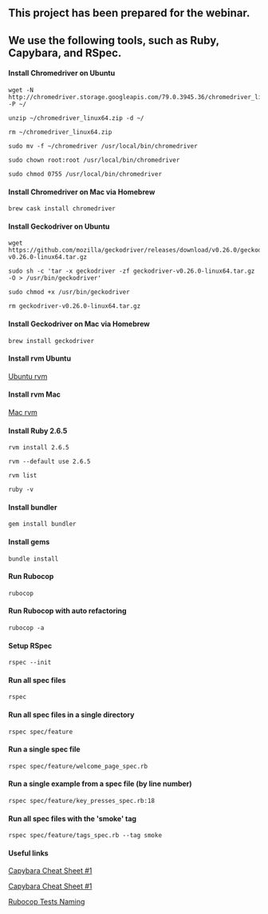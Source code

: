 ## This project has been prepared for the webinar.
## We use the following tools, such as **Ruby**, **Capybara**, and **RSpec**.

#### Install Chromedriver on Ubuntu

```shell
wget -N http://chromedriver.storage.googleapis.com/79.0.3945.36/chromedriver_linux64.zip -P ~/
```

```shell
unzip ~/chromedriver_linux64.zip -d ~/
```

```shell
rm ~/chromedriver_linux64.zip
```

```shell
sudo mv -f ~/chromedriver /usr/local/bin/chromedriver
```

```shell
sudo chown root:root /usr/local/bin/chromedriver
```

```shell
sudo chmod 0755 /usr/local/bin/chromedriver
```

#### Install Chromedriver on Mac via Homebrew

```shell
brew cask install chromedriver
```

#### Install Geckodriver on Ubuntu

```shell
wget https://github.com/mozilla/geckodriver/releases/download/v0.26.0/geckodriver-v0.26.0-linux64.tar.gz
```

```shell
sudo sh -c 'tar -x geckodriver -zf geckodriver-v0.26.0-linux64.tar.gz -O > /usr/bin/geckodriver'
```

```shell
sudo chmod +x /usr/bin/geckodriver
```

```shell
rm geckodriver-v0.26.0-linux64.tar.gz
```

#### Install Geckodriver on Mac via Homebrew

```shell
brew install geckodriver
```

#### Install rvm Ubuntu

[Ubuntu rvm](https://github.com/rvm/ubuntu_rvm)

#### Install rvm Mac

[Mac rvm](https://null-byte.wonderhowto.com/how-to/mac-for-hackers-install-rvm-maintain-ruby-environments-macos-0174401/)

#### Install Ruby 2.6.5

```shell
rvm install 2.6.5
```

```shell
rvm --default use 2.6.5
```

```shell
rvm list
```

```shell
ruby -v
```

#### Install bundler

```shell
gem install bundler
```

#### Install gems

```shell
bundle install
```

#### Run Rubocop

```shell
rubocop
```

#### Run Rubocop with auto refactoring

```shell
rubocop -a
```

#### Setup RSpec

```shell
rspec --init
```

#### Run all spec files

```shell
rspec
```

#### Run all spec files in a single directory

```shell
rspec spec/feature
```

#### Run a single spec file

```shell
rspec spec/feature/welcome_page_spec.rb
```

#### Run a single example from a spec file (by line number)

```shell
rspec spec/feature/key_presses_spec.rb:18
```

#### Run all spec files with the 'smoke' tag

```shell
rspec spec/feature/tags_spec.rb --tag smoke
```

#### Useful links

[Capybara Cheat Sheet #1](https://gist.github.com/tomas-stefano/6652111)

[Capybara Cheat Sheet #1](https://blog.morizyun.com/blog/capybara-selenium-webdriver-ruby/index.html)

[Rubocop Tests Naming](https://github.com/rubocop-hq/rspec-style-guide#naming)
